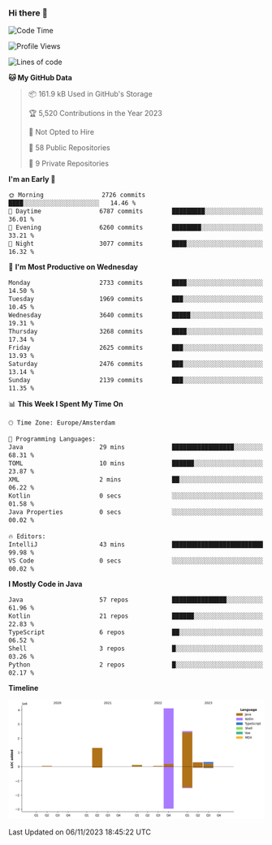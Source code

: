 ### Hi there 👋


<!--START_SECTION:waka-->
![Code Time](http://img.shields.io/badge/Code%20Time-3%2C585%20hrs%2022%20mins-blue)

![Profile Views](http://img.shields.io/badge/Profile%20Views-3-blue)

![Lines of code](https://img.shields.io/badge/From%20Hello%20World%20I%27ve%20Written-8.7%20million%20lines%20of%20code-blue)

**🐱 My GitHub Data** 

> 📦 161.9 kB Used in GitHub's Storage 
 > 
> 🏆 5,520 Contributions in the Year 2023
 > 
> 🚫 Not Opted to Hire
 > 
> 📜 58 Public Repositories 
 > 
> 🔑 9 Private Repositories 
 > 
**I'm an Early 🐤** 

```text
🌞 Morning                2726 commits        ████░░░░░░░░░░░░░░░░░░░░░   14.46 % 
🌆 Daytime                6787 commits        █████████░░░░░░░░░░░░░░░░   36.01 % 
🌃 Evening                6260 commits        ████████░░░░░░░░░░░░░░░░░   33.21 % 
🌙 Night                  3077 commits        ████░░░░░░░░░░░░░░░░░░░░░   16.32 % 
```
📅 **I'm Most Productive on Wednesday** 

```text
Monday                   2733 commits        ████░░░░░░░░░░░░░░░░░░░░░   14.50 % 
Tuesday                  1969 commits        ███░░░░░░░░░░░░░░░░░░░░░░   10.45 % 
Wednesday                3640 commits        █████░░░░░░░░░░░░░░░░░░░░   19.31 % 
Thursday                 3268 commits        ████░░░░░░░░░░░░░░░░░░░░░   17.34 % 
Friday                   2625 commits        ███░░░░░░░░░░░░░░░░░░░░░░   13.93 % 
Saturday                 2476 commits        ███░░░░░░░░░░░░░░░░░░░░░░   13.14 % 
Sunday                   2139 commits        ███░░░░░░░░░░░░░░░░░░░░░░   11.35 % 
```


📊 **This Week I Spent My Time On** 

```text
🕑︎ Time Zone: Europe/Amsterdam

💬 Programming Languages: 
Java                     29 mins             █████████████████░░░░░░░░   68.31 % 
TOML                     10 mins             ██████░░░░░░░░░░░░░░░░░░░   23.87 % 
XML                      2 mins              ██░░░░░░░░░░░░░░░░░░░░░░░   06.22 % 
Kotlin                   0 secs              ░░░░░░░░░░░░░░░░░░░░░░░░░   01.58 % 
Java Properties          0 secs              ░░░░░░░░░░░░░░░░░░░░░░░░░   00.02 % 

🔥 Editors: 
IntelliJ                 43 mins             █████████████████████████   99.98 % 
VS Code                  0 secs              ░░░░░░░░░░░░░░░░░░░░░░░░░   00.02 % 
```

**I Mostly Code in Java** 

```text
Java                     57 repos            ███████████████░░░░░░░░░░   61.96 % 
Kotlin                   21 repos            ██████░░░░░░░░░░░░░░░░░░░   22.83 % 
TypeScript               6 repos             ██░░░░░░░░░░░░░░░░░░░░░░░   06.52 % 
Shell                    3 repos             █░░░░░░░░░░░░░░░░░░░░░░░░   03.26 % 
Python                   2 repos             █░░░░░░░░░░░░░░░░░░░░░░░░   02.17 % 
```



**Timeline**

![Lines of Code chart](https://raw.githubusercontent.com/powercasgamer/powercasgamer/master/assets/bar_graph.png)


 Last Updated on 06/11/2023 18:45:22 UTC
<!--END_SECTION:waka-->
